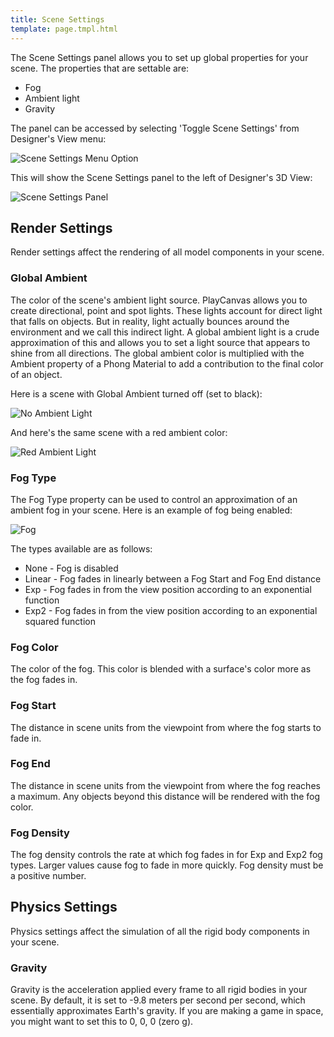 ```yaml
---
title: Scene Settings
template: page.tmpl.html
---
```


The Scene Settings panel allows you to set up global properties for your scene. The properties that are settable are:

* Fog
* Ambient light
* Gravity

The panel can be accessed by selecting 'Toggle Scene Settings' from Designer's View menu:

<img alt="Scene Settings Menu Option" src="/images/platform/scene_settings/scene_settings_view_menu.png" />

This will show the Scene Settings panel to the left of Designer's 3D View:

<img alt="Scene Settings Panel" src="/images/platform/scene_settings/scene_settings_panel_default.png" />

## Render Settings

Render settings affect the rendering of all model components in your scene.

### Global Ambient

The color of the scene's ambient light source. PlayCanvas allows you to create directional, point and spot lights. These lights account for direct light that falls on objects. But in reality, light actually bounces around the environment and we call this indirect light. A global ambient light is a crude approximation of this and allows you to set a light source that appears to shine from all directions. The global ambient color is multiplied with the Ambient property of a Phong Material to add a contribution to the final color of an object.

Here is a scene with Global Ambient turned off (set to black):

<img alt="No Ambient Light" src="/images/platform/scene_settings/scene_settings_ambient_off.png" />

And here's the same scene with a red ambient color:

<img alt="Red Ambient Light" src="/images/platform/scene_settings/scene_settings_ambient_on.png" />

### Fog Type

The Fog Type property can be used to control an approximation of an ambient fog in your scene. Here is an example of fog being enabled:

<img alt="Fog" src="/images/platform/scene_settings/scene_settings_fog_linear.png" />

The types available are as follows:

* None - Fog is disabled
* Linear - Fog fades in linearly between a Fog Start and Fog End distance
* Exp - Fog fades in from the view position according to an exponential function
* Exp2 - Fog fades in from the view position according to an exponential squared function

### Fog Color

The color of the fog. This color is blended with a surface's color more as the fog fades in.

### Fog Start

The distance in scene units from the viewpoint from where the fog starts to fade in.

### Fog End

The distance in scene units from the viewpoint from where the fog reaches a maximum. Any objects beyond this distance will be rendered with the fog color.

### Fog Density

The fog density controls the rate at which fog fades in for Exp and Exp2 fog types. Larger values cause fog to fade in more quickly. Fog density must be a positive number.

## Physics Settings

Physics settings affect the simulation of all the rigid body components in your scene.

### Gravity

Gravity is the acceleration applied every frame to all rigid bodies in your scene. By default, it is set to -9.8 meters per second per second, which essentially approximates Earth's gravity. If you are making a game in space, you might want to set this to 0, 0, 0 (zero g).